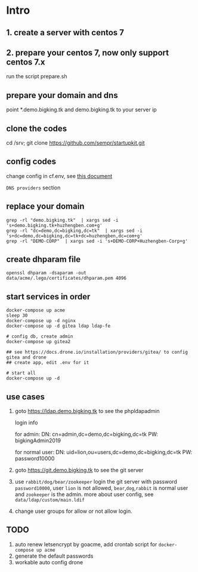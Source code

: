 # Intro

## 1. create a server with centos 7

## 2. prepare your centos 7, now only support centos 7.x

run the script prepare.sh

## prepare your domain and dns

point  *.demo.bigking.tk and demo.bigking.tk to your server ip

## clone the codes

cd /srv; git clone https://github.com/sempr/startupkit.git

## config codes

change config in cf.env, see [this document](https://hub.docker.com/r/goacme/lego)

`DNS providers` section

## replace your domain

```
grep -rl "demo.bigking.tk"  | xargs sed -i 's+demo.bigking.tk+huzhengben.com+g'
grep -rl "dc=demo,dc=bigking,dc=tk"  | xargs sed -i 's+dc=demo,dc=bigking,dc=tk+dc=huzhengben,dc=com+g'
grep -rl "DEMO-CORP"  | xargs sed -i 's+DEMO-CORP+Huzhengben-Corp+g'
```

## create dhparam file

```
openssl dhparam -dsaparam -out data/acme/.lego/certificates/dhparam.pem 4096
```

## start services in order
```
docker-compose up acme
sleep 30
docker-compose up -d nginx
docker-compose up -d gitea ldap ldap-fe

# config db, create admin
docker-compose up gitea2

## see https://docs.drone.io/installation/providers/gitea/ to config gitea and drone
## create app, edit .env for it

# start all
docker-compose up -d
```

## use cases

1. goto https://ldap.demo.bigking.tk to see the phpldapadmin

   login info

   for admin: DN: cn=admin,dc=demo,dc=bigking,dc=tk PW: bigkingAdmin2019

   for normal user: DN: uid=lion,ou=users,dc=demo,dc=bigking,dc=tk PW: password10000

1. goto https://git.demo.bigking.tk to see the git server
1. use `rabbit/dog/bear/zookeeper` login the git server with password `password10000`,  user `lion` is not allowed, `bear`,`dog`,`rabbit` is normal user and `zookeeper` is the admin. more about user config, see `data/ldap/custom/main.ldif`
1. change user groups for allow or not allow login.

## TODO

1. auto renew letsencrypt by goacme, add crontab script for `docker-compose up acme`
1. generate the default passwords
1. workable auto config drone
